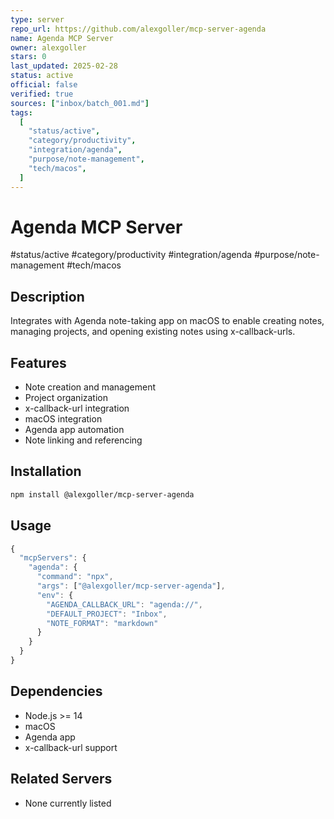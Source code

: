 ```yaml
---
type: server
repo_url: https://github.com/alexgoller/mcp-server-agenda
name: Agenda MCP Server
owner: alexgoller
stars: 0
last_updated: 2025-02-28
status: active
official: false
verified: true
sources: ["inbox/batch_001.md"]
tags:
  [
    "status/active",
    "category/productivity",
    "integration/agenda",
    "purpose/note-management",
    "tech/macos",
  ]
---
```


# Agenda MCP Server

#status/active #category/productivity #integration/agenda #purpose/note-management #tech/macos

## Description

Integrates with Agenda note-taking app on macOS to enable creating notes, managing projects, and opening existing notes using x-callback-urls.

## Features

- Note creation and management
- Project organization
- x-callback-url integration
- macOS integration
- Agenda app automation
- Note linking and referencing

## Installation

```bash
npm install @alexgoller/mcp-server-agenda
```

## Usage

```javascript
{
  "mcpServers": {
    "agenda": {
      "command": "npx",
      "args": ["@alexgoller/mcp-server-agenda"],
      "env": {
        "AGENDA_CALLBACK_URL": "agenda://",
        "DEFAULT_PROJECT": "Inbox",
        "NOTE_FORMAT": "markdown"
      }
    }
  }
}
```

## Dependencies

- Node.js >= 14
- macOS
- Agenda app
- x-callback-url support

## Related Servers

- None currently listed
